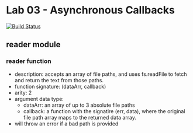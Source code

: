 # Lab 03 - Asynchronous Callbacks

[![Build Status](https://travis-ci.org/ashtonkellis/03-asyncronous-callbacks.svg?branch=master)](https://travis-ci.org/ashtonkellis/03-asyncronous-callbacks)

## reader module
### reader function
- description: accepts an array of file paths, and uses fs.readFile to fetch and return the text from those paths.
- function signature: (dataArr, callback)
- arity: 2
- argument data type:
  - dataArr: an array of up to 3 absolute file paths
  - callback: a function with the signatire (err, data), where the original file path array maps to the returned data array.
- will throw an error if a bad path is provided
